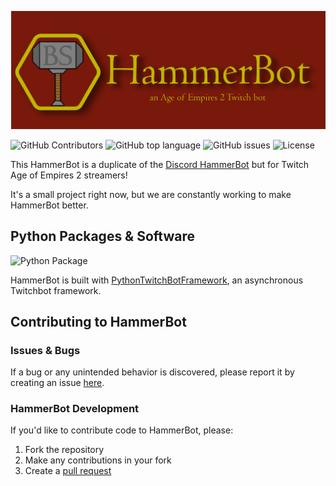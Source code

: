 ![](.github/images/HammerBot_Twitch_Header_noborder.png)

![GitHub Contributors](https://img.shields.io/github/contributors/makayla-moster/HammerBot_Twitch.svg?style=flat-square) ![GitHub top language](https://img.shields.io/github/languages/top/makayla-moster/HammerBot_Twitch?style=flat-square) ![GitHub issues](https://img.shields.io/github/issues/makayla-moster/HammerBot_Twitch?style=flat-square) ![License](https://img.shields.io/github/license/makayla-moster/HammerBot_Twitch.svg?style=flat-square) 


This HammerBot is a duplicate of the [Discord HammerBot](https://github.com/makayla-moster/HammerBot) but for Twitch Age of Empires 2 streamers!

It's a small project right now, but we are constantly working to make HammerBot better.



## Python Packages & Software
![Python Package](https://img.shields.io/badge/made%20with-python%203.9+-blue.svg?style=flat-square&logo=Python)

HammerBot is built with [PythonTwitchBotFramework](https://github.com/sharkbound/PythonTwitchBotFramework), an asynchronous Twitchbot framework.

## Contributing to HammerBot

### Issues & Bugs
If a bug or any unintended behavior is discovered, please report it by creating an issue [here](https://github.com/makayla-moster/HammerBot_Twitch/issues).

### HammerBot Development
If you'd like to contribute code to HammerBot, please:
1. Fork the repository 
2. Make any contributions in your fork       
3. Create a [pull request](https://github.com/makayla-moster/HammerBot_Twitch/pulls)

<!-- Your pull request will then be reviewed. Please read the [Contributing Guidelines](https://github.com/makayla-moster/HammerBot/blob/main/CONTRIBUTING.md) before creating your first pull request.

### Setting Up HammerBot
After forking the repository:
1. `git clone` HammerBot, and `cd` into the `HammerBot` directory
2. Make a new file called `.env` and fill in the fields based off the `.env.example` file
3. Use [poetry](https://python-poetry.org) to install the necessary dependencies with `poetry install`
4. Run HammerBot with either `poetry run python3 hammerbot.py` (mac/linux) or `poetry run py hammerbot.py` (windows) -->
